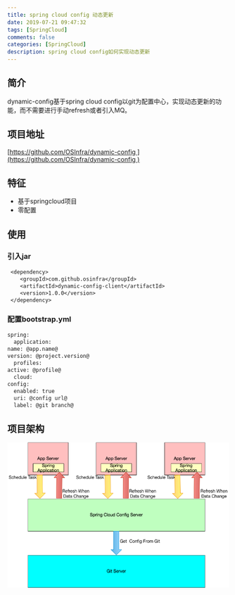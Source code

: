 ```yaml
---
title: spring cloud config 动态更新
date: 2019-07-21 09:47:32
tags: [SpringCloud]
comments: false
categories: [SpringCloud]
description: spring cloud config如何实现动态更新
---
```


## 简介
dynamic-config基于spring cloud config以git为配置中心，实现动态更新的功能，而不需要进行手动refresh或者引入MQ。

## 项目地址
[https://github.com/OSInfra/dynamic-config ](https://github.com/OSInfra/dynamic-config )

## 特征
- 基于springcloud项目
- 零配置

## 使用
### 引入jar
```
 <dependency>
    <groupId>com.github.osinfra</groupId>
    <artifactId>dynamic-config-client</artifactId>
    <version>1.0.0</version>
 </dependency>
```
### 配置bootstrap.yml
```
spring:
  application:
name: @app.name@
version: @project.version@
  profiles:
active: @profile@
  cloud:
config:
  enabled: true
  uri: @config url@
  label: @git branch@
```
## 项目架构
![dynamic-config](https://raw.githubusercontent.com/OSInfra/dynamic-config/master/doc/cloud-config.png)